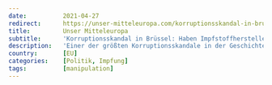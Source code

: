 ```yaml
---
date:          2021-04-27
redirect:      https://unser-mitteleuropa.com/korruptionsskandal-in-bruessel-haben-impfstoffhersteller-die-eu-kommissarin-bestochen/
title:         Unser Mitteleuropa
subtitle:      'Korruptionsskandal in Brüssel: Haben Impfstoffhersteller die EU-Kommissarin bestochen?'
description:   'Einer der größten Korruptionsskandale in der Geschichte der Europäischen Union nimmt seinen Lauf. Weil die Geschichte so unangenehm ist, sieht ein Großteil der europäischen Medien, der Presse, die sich selbst als unabhängig bezeichnet, wie üblich nichts, hört nichts, spricht nichts. Haben die Impfstoffhersteller den EU-Kommissar bestochen? Korruptionsskandal in BrüsselStella Kyriakides, die Gesundheitskommissarin, die die verpfuschten, […]'
country:       [EU]
categories:    [Politik, Impfung]
tags:          [manipulation]
---
```

